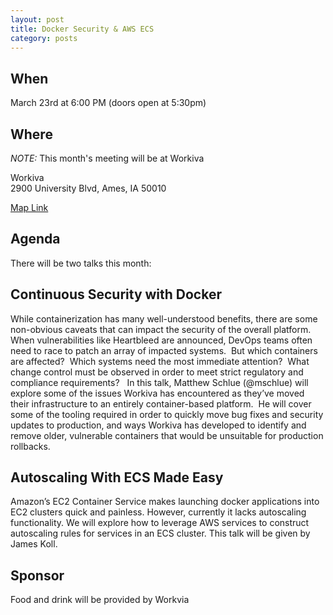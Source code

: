 ```yaml
---
layout: post
title: Docker Security & AWS ECS
category: posts
---
```


## When

March 23rd at 6:00 PM (doors open at 5:30pm)

## Where

_NOTE:_ This month's meeting will be at Workiva

Workiva<br>
2900 University Blvd, Ames, IA 50010<br>

[Map Link](https://goo.gl/maps/VNqUgFR5VaC2)

## Agenda

There will be two talks this month:

<h2>Continuous Security with Docker</h2>

While containerization has many well-understood benefits, there are some non-obvious caveats that can impact the security of the overall platform.  When vulnerabilities like Heartbleed are announced, DevOps teams often need to race to patch an array of impacted systems.  But which containers are affected?  Which systems need the most immediate attention?  What change control must be observed in order to meet strict regulatory and compliance requirements?
 
In this talk, Matthew Schlue (@mschlue) will explore some of the issues Workiva has encountered as they’ve moved their infrastructure to an entirely container-based platform.  He will cover some of the tooling required in order to quickly move bug fixes and security updates to production, and ways Workiva has developed to identify and remove older, vulnerable containers that would be unsuitable for production rollbacks.

<h2>Autoscaling With ECS Made Easy</h2>

Amazon’s EC2 Container Service makes launching docker applications into EC2 clusters quick and painless. However, currently it lacks autoscaling functionality. We will explore how to leverage AWS services to construct autoscaling rules for services in an ECS cluster. This talk will be given by James Koll.

## Sponsor

Food and drink will be provided by Workvia
